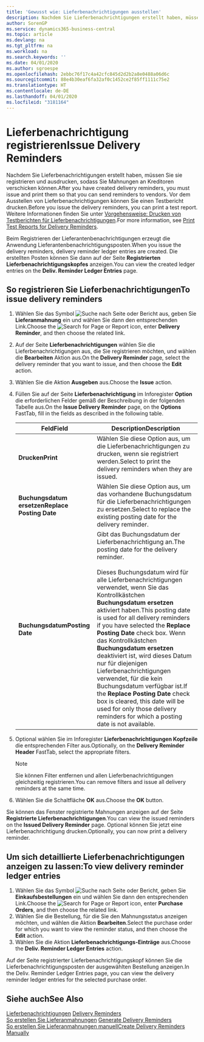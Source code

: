 ```yaml
---
title: 'Gewusst wie: Lieferbenachrichtigungen ausstellen'
description: Nachdem Sie Lieferbenachrichtigungen erstellt haben, müssen Sie sie registrieren und ausdrucken, sodass Sie Mahnungen an Kreditoren verschicken können. Vor dem Ausstellen von Lieferbenachrichtigungen können Sie einen Testbericht drucken.
author: SorenGP
ms.service: dynamics365-business-central
ms.topic: article
ms.devlang: na
ms.tgt_pltfrm: na
ms.workload: na
ms.search.keywords: ''
ms.date: 04/01/2020
ms.author: sgroespe
ms.openlocfilehash: 2ebbc76f17c4a42cfc845d2d2b2a8e0488a06d6c
ms.sourcegitcommit: 88e4b30eaf6fa32af0c1452ce2f85ff1111c75e2
ms.translationtype: HT
ms.contentlocale: de-DE
ms.lasthandoff: 04/01/2020
ms.locfileid: "3181164"
---
```

# <a name="issue-delivery-reminders"></a><span data-ttu-id="a6c9a-104">Lieferbenachrichtigung registrieren</span><span class="sxs-lookup"><span data-stu-id="a6c9a-104">Issue Delivery Reminders</span></span>
<span data-ttu-id="a6c9a-105">Nachdem Sie Lieferbenachrichtigungen erstellt haben, müssen Sie sie registrieren und ausdrucken, sodass Sie Mahnungen an Kreditoren verschicken können.</span><span class="sxs-lookup"><span data-stu-id="a6c9a-105">After you have created delivery reminders, you must issue and print them so that you can send reminders to vendors.</span></span> <span data-ttu-id="a6c9a-106">Vor dem Ausstellen von Lieferbenachrichtigungen können Sie einen Testbericht drucken.</span><span class="sxs-lookup"><span data-stu-id="a6c9a-106">Before you issue the delivery reminders, you can print a test report.</span></span> <span data-ttu-id="a6c9a-107">Weitere Informationen finden Sie unter [Vorgehensweise: Drucken von Testberichten für Lieferbenachrichtigungen](how-to-print-test-reports-for-delivery-reminders.md).</span><span class="sxs-lookup"><span data-stu-id="a6c9a-107">For more information, see [Print Test Reports for Delivery Reminders](how-to-print-test-reports-for-delivery-reminders.md).</span></span>  

<span data-ttu-id="a6c9a-108">Beim Registrieren der Lieferantenbenachrichtigungen erzeugt die Anwendung Lieferantenbenachrichtigungsposten.</span><span class="sxs-lookup"><span data-stu-id="a6c9a-108">When you issue the delivery reminders, delivery reminder ledger entries are created.</span></span> <span data-ttu-id="a6c9a-109">Die erstellten Posten können Sie dann auf der Seite **Registrierten Lieferbenachrichtigungskopfes** anzeigen.</span><span class="sxs-lookup"><span data-stu-id="a6c9a-109">You can view the created ledger entries on the **Deliv. Reminder Ledger Entries** page.</span></span>  

## <a name="to-issue-delivery-reminders"></a><span data-ttu-id="a6c9a-110">So registrieren Sie Lieferbenachrichtigungen</span><span class="sxs-lookup"><span data-stu-id="a6c9a-110">To issue delivery reminders</span></span>  

1.  <span data-ttu-id="a6c9a-111">Wählen Sie das Symbol ![Suche nach Seite oder Bericht](../../media/ui-search/search_small.png "Symbol „Suche nach Seite oder Bericht“") aus, geben Sie **Lieferanmahnung** ein und wählen Sie dann den entsprechenden Link.</span><span class="sxs-lookup"><span data-stu-id="a6c9a-111">Choose the ![Search for Page or Report](../../media/ui-search/search_small.png "Search for Page or Report icon") icon, enter **Delivery Reminder**, and then choose the related link.</span></span>  
2.  <span data-ttu-id="a6c9a-112">Auf der Seite **Lieferbenachrichtigungen** wählen Sie die Lieferbenachrichtigungen aus, die Sie registrieren möchten, und wählen die **Bearbeiten** Aktion aus.</span><span class="sxs-lookup"><span data-stu-id="a6c9a-112">On the **Delivery Reminder** page, select the delivery reminder that you want to issue, and then choose the **Edit** action.</span></span>  
3.  <span data-ttu-id="a6c9a-113">Wählen Sie die Aktion **Ausgeben** aus.</span><span class="sxs-lookup"><span data-stu-id="a6c9a-113">Choose the **Issue** action.</span></span>  
4.  <span data-ttu-id="a6c9a-114">Füllen Sie auf der Seite **Lieferbenachrichtigung** im Inforegister **Option** die erforderlichen Felder gemäß der Beschreibung in der folgenden Tabelle aus.</span><span class="sxs-lookup"><span data-stu-id="a6c9a-114">On the **Issue Delivery Reminder** page, on the **Options** FastTab, fill in the fields as described in the following table.</span></span>  

    |<span data-ttu-id="a6c9a-115">Feld</span><span class="sxs-lookup"><span data-stu-id="a6c9a-115">Field</span></span>|<span data-ttu-id="a6c9a-116">Description</span><span class="sxs-lookup"><span data-stu-id="a6c9a-116">Description</span></span>|  
    |---------------------------------|---------------------------------------|  
    |<span data-ttu-id="a6c9a-117">**Drucken**</span><span class="sxs-lookup"><span data-stu-id="a6c9a-117">**Print**</span></span>|<span data-ttu-id="a6c9a-118">Wählen Sie diese Option aus, um die Lieferbenachrichtigungen zu drucken, wenn sie registriert werden.</span><span class="sxs-lookup"><span data-stu-id="a6c9a-118">Select to print the delivery reminders when they are issued.</span></span>|  
    |<span data-ttu-id="a6c9a-119">**Buchungsdatum ersetzen**</span><span class="sxs-lookup"><span data-stu-id="a6c9a-119">**Replace Posting Date**</span></span>|<span data-ttu-id="a6c9a-120">Wählen Sie diese Option aus, um das vorhandene Buchungsdatum für die Lieferbenachrichtigungen zu ersetzen.</span><span class="sxs-lookup"><span data-stu-id="a6c9a-120">Select to replace the existing posting date for the delivery reminder.</span></span>|  
    |<span data-ttu-id="a6c9a-121">**Buchungsdatum**</span><span class="sxs-lookup"><span data-stu-id="a6c9a-121">**Posting Date**</span></span>|<span data-ttu-id="a6c9a-122">Gibt das Buchungsdatum der Lieferbenachrichtigung an.</span><span class="sxs-lookup"><span data-stu-id="a6c9a-122">The posting date for the delivery reminder.</span></span><br /><br /> <span data-ttu-id="a6c9a-123">Dieses Buchungsdatum wird für alle Lieferbenachrichtigungen verwendet, wenn Sie das Kontrollkästchen **Buchungsdatum ersetzen** aktiviert haben.</span><span class="sxs-lookup"><span data-stu-id="a6c9a-123">This posting date is used for all delivery reminders if you have selected the **Replace Posting Date** check box.</span></span> <span data-ttu-id="a6c9a-124">Wenn das Kontrollkästchen **Buchungsdatum ersetzen** deaktiviert ist, wird dieses Datum nur für diejenigen Lieferbenachrichtigungen verwendet, für die kein Buchungsdatum verfügbar ist.</span><span class="sxs-lookup"><span data-stu-id="a6c9a-124">If the **Replace Posting Date** check box is cleared, this date will be used for only those delivery reminders for which a posting date is not available.</span></span>|  

5.  <span data-ttu-id="a6c9a-125">Optional wählen Sie im Inforegister **Lieferbenachrichtigungen Kopfzeile** die entsprechenden Filter aus.</span><span class="sxs-lookup"><span data-stu-id="a6c9a-125">Optionally, on the **Delivery Reminder Header** FastTab, select the appropriate filters.</span></span>  

    > [!NOTE]  
    >  <span data-ttu-id="a6c9a-126">Sie können Filter entfernen und allen Lieferbenachrichtigungen gleichzeitig registrieren.</span><span class="sxs-lookup"><span data-stu-id="a6c9a-126">You can remove filters and issue all delivery reminders at the same time.</span></span>  

6.  <span data-ttu-id="a6c9a-127">Wählen Sie die Schaltfläche **OK** aus.</span><span class="sxs-lookup"><span data-stu-id="a6c9a-127">Choose the **OK** button.</span></span>  

<span data-ttu-id="a6c9a-128">Sie können das Fenster registrierte Mahnungen anzeigen auf der Seite **Registrierte Lieferbenachrichtigungen**.</span><span class="sxs-lookup"><span data-stu-id="a6c9a-128">You can view the issued reminders on the **Issued Delivery Reminder** page.</span></span> <span data-ttu-id="a6c9a-129">Optional können Sie jetzt eine Lieferbenachrichtigung drucken.</span><span class="sxs-lookup"><span data-stu-id="a6c9a-129">Optionally, you can now print a delivery reminder.</span></span>  

## <a name="to-view-delivery-reminder-ledger-entries"></a><span data-ttu-id="a6c9a-130">Um sich detaillierte Lieferbenachrichtigungen anzeigen zu lassen:</span><span class="sxs-lookup"><span data-stu-id="a6c9a-130">To view delivery reminder ledger entries</span></span>  

1.  <span data-ttu-id="a6c9a-131">Wählen Sie das Symbol ![Suche nach Seite oder Bericht](../../media/ui-search/search_small.png "Symbol „Suche nach Seite oder Bericht“"), geben Sie **Einkaufsbestellungen** ein und wählen Sie dann den entsprechenden Link.</span><span class="sxs-lookup"><span data-stu-id="a6c9a-131">Choose the ![Search for Page or Report](../../media/ui-search/search_small.png "Search for Page or Report icon") icon, enter **Purchase Orders**, and then choose the related link.</span></span>  
2.  <span data-ttu-id="a6c9a-132">Wählen Sie die Bestellung, für die Sie den Mahnungsstatus anzeigen möchten, und wählen die Aktion **Bearbeiten**.</span><span class="sxs-lookup"><span data-stu-id="a6c9a-132">Select the purchase order for which you want to view the reminder status, and then choose the **Edit** action.</span></span>  
3.  <span data-ttu-id="a6c9a-133">Wählen Sie die Aktion **Lieferbenachrichtigungs-Einträge** aus.</span><span class="sxs-lookup"><span data-stu-id="a6c9a-133">Choose the **Deliv. Reminder Ledger Entries** action.</span></span>  

<span data-ttu-id="a6c9a-134">Auf der Seite registrierter Lieferbenachrichtigungskopf können Sie die Lieferbenachrichtigungsposten der ausgewählten Bestellung anzeigen.</span><span class="sxs-lookup"><span data-stu-id="a6c9a-134">In the Deliv. Reminder Ledger Entries page, you can view the delivery reminder ledger entries for the selected purchase order.</span></span>  

## <a name="see-also"></a><span data-ttu-id="a6c9a-135">Siehe auch</span><span class="sxs-lookup"><span data-stu-id="a6c9a-135">See Also</span></span>  
 <span data-ttu-id="a6c9a-136">[Lieferbenachrichtigungen](delivery-reminders.md) </span><span class="sxs-lookup"><span data-stu-id="a6c9a-136">[Delivery Reminders](delivery-reminders.md) </span></span>  
 <span data-ttu-id="a6c9a-137">[So erstellen Sie Lieferanmahnungen](how-to-generate-delivery-reminders.md) </span><span class="sxs-lookup"><span data-stu-id="a6c9a-137">[Generate Delivery Reminders](how-to-generate-delivery-reminders.md) </span></span>  
 [<span data-ttu-id="a6c9a-138">So erstellen Sie Lieferanmahnungen manuell</span><span class="sxs-lookup"><span data-stu-id="a6c9a-138">Create Delivery Reminders Manually</span></span>](how-to-create-delivery-reminders-manually.md)
